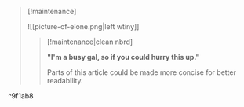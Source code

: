 > [!maintenance] 
> 
> ![[picture-of-elone.png|left wtiny]]
> 
> > [!maintenance|clean nbrd]
> > 
> > **"I'm a busy gal, so if you could hurry this up."**
> >
> > Parts of this article could be made more concise for better readability.

^9f1ab8
